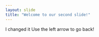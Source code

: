 ```yaml
---
layout: slide
title: "Welcome to our second slide!"
---
```

I changed it
Use the left arrow to go back!
